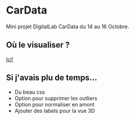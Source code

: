 # CarData
Mini projet DigitalLab CarData du 14 au 16 Octobre.

## Où le visualiser ?
[Ici!](https://sebdigitallabcardata.herokuapp.com/)

## Si j'avais plu de temps...
- Du beau css
- Option pour supprimer les outliers
- Option pour normaliser en amont
- Ajouter des labels pour la vue 3D

